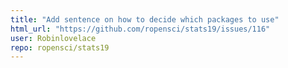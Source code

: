 ```yaml
---
title: "Add sentence on how to decide which packages to use"
html_url: "https://github.com/ropensci/stats19/issues/116"
user: Robinlovelace
repo: ropensci/stats19
---
```



